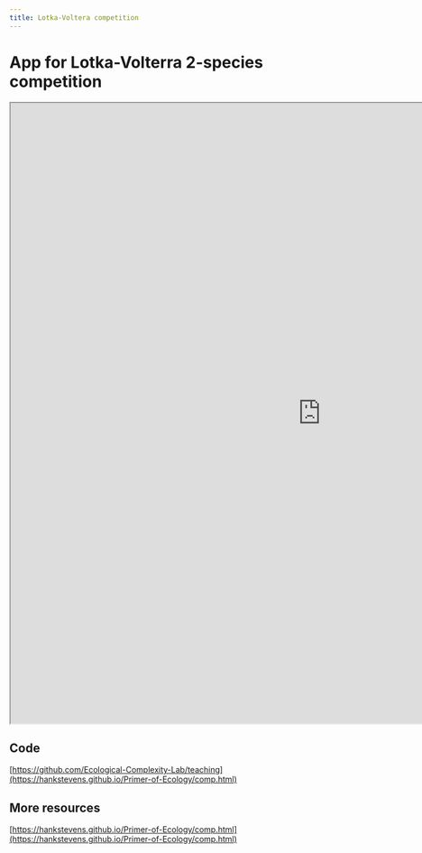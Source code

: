 ```yaml
---
title: Lotka-Voltera competition
---
```


# App for Lotka-Volterra 2-species competition

<iframe src="https://ecomplab.shinyapps.io/lotka-voltera_app/" width="1100" height="1100"></iframe>

## Code
[https://github.com/Ecological-Complexity-Lab/teaching](https://hankstevens.github.io/Primer-of-Ecology/comp.html)

## More resources
[https://hankstevens.github.io/Primer-of-Ecology/comp.html](https://hankstevens.github.io/Primer-of-Ecology/comp.html)
